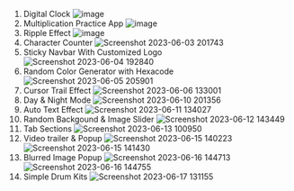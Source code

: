 1. Digital Clock
![image](https://github.com/bestcoolestp/HTML-CSS-JS-Projects-Beginner-Level-/assets/108534975/2bcd5d8f-8fdd-412e-89d1-cd88ab15f240)
2. Multiplication Practice App
![image](https://github.com/bestcoolestp/HTML-CSS-JS-Projects-Beginner-Level-/assets/108534975/5d2b91c3-330c-44dc-b566-276b41fd82eb)
3. Ripple Effect
![image](https://github.com/bestcoolestp/HTML-CSS-JS-Projects-Beginner-Level-/assets/108534975/5a596bc6-9787-4630-ac88-ca68e5cad2da)
4. Character Counter
![Screenshot 2023-06-03 201743](https://github.com/bestcoolestp/HTML-CSS-JS-Projects-Beginner-Level-/assets/108534975/e09fde16-57a6-45e4-97b8-36e1f613ca36)
5. Sticky Navbar With Customized Logo
![Screenshot 2023-06-04 192840](https://github.com/bestcoolestp/HTML-CSS-JS-Projects-Beginner-Level-/assets/108534975/105db61f-4b41-410b-ac54-2bd8bc039a24)
6. Random Color Generator with Hexacode
![Screenshot 2023-06-05 205901](https://github.com/bestcoolestp/HTML-CSS-JS-Projects-Beginner-Level-/assets/108534975/e8f1f084-9a9b-426b-b48f-8287c8b9f750)
7. Cursor Trail Effect
![Screenshot 2023-06-06 133001](https://github.com/bestcoolestp/HTML-CSS-JS-Projects-Beginner-Level-/assets/108534975/8524f23b-1007-4150-ac92-d09ffd8d4566)
8. Day & Night Mode
![Screenshot 2023-06-10 201356](https://github.com/bestcoolestp/HTML-CSS-JS-Projects-Beginner-Level-/assets/108534975/16c60c64-feee-444d-9c84-fb88e8cfb4da)
9. Auto Text Effect
![Screenshot 2023-06-11 134027](https://github.com/bestcoolestp/HTML-CSS-JS-Projects-Beginner-Level-/assets/108534975/982dd66b-0225-4ddc-9ad8-ccad33b6043e)
10. Random Backgound & Image Slider
![Screenshot 2023-06-12 143449](https://github.com/bestcoolestp/HTML-CSS-JS-Projects-Beginner-Level-/assets/108534975/be62bf6a-d720-48d7-8379-72aae1a6c388)
11. Tab Sections
![Screenshot 2023-06-13 100950](https://github.com/bestcoolestp/HTML-CSS-JS-Projects-Beginner-Level-/assets/108534975/6d1745a6-a0e5-4886-abd3-3e58b77821fb)
12. Video trailer & Popup
![Screenshot 2023-06-15 140223](https://github.com/bestcoolestp/HTML-CSS-JS-Projects-Beginner-Level-/assets/108534975/56a7a7ed-6784-41ab-9623-0dd563115abf)
![Screenshot 2023-06-15 141430](https://github.com/bestcoolestp/HTML-CSS-JS-Projects-Beginner-Level-/assets/108534975/3a2c48bb-23be-4caf-8582-d06a773d4f6e)
13. Blurred Image Popup
![Screenshot 2023-06-16 144713](https://github.com/bestcoolestp/HTML-CSS-JS-Projects-Beginner-Level-/assets/108534975/3fd73074-8258-4fcd-9d6c-ca3d16d8dc62)
![Screenshot 2023-06-16 144755](https://github.com/bestcoolestp/HTML-CSS-JS-Projects-Beginner-Level-/assets/108534975/4a2b978b-f35c-4633-b03f-2bf26bf144b7)
14. Simple Drum Kits
![Screenshot 2023-06-17 131155](https://github.com/bestcoolestp/HTML-CSS-JS-Projects-Beginner-Level-/assets/108534975/94fc0dee-4c62-471c-b12c-07c5c4bcc382)





